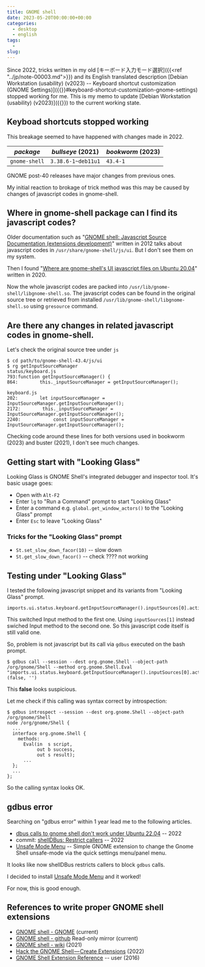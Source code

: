 ```yaml
---
title: GNOME shell
date: 2023-05-20T00:00:00+00:00
categories:
  - desktop
  - english
tags:
  -
slug:
---
```


Since 2022, tricks written in my old [キーボード入力モード選択]({{<ref
"../jp/note-00003.md">}}) and its English translated description
[Debian Workstation (usability) (v2023) -- Keyboard shortcut customization (GNOME Settings)]({{<ref note-00038.md>}}#keyboard-shortcut-customization-gnome-settings) stopped working for me.   This is my memo to update  [Debian Workstation (usability) (v2023)]({{<ref note-00038.md>}}) to the current working state.

## Keyboad shortcuts stopped working

This breakage seemed to have happened with changes made in 2022.


| *package* | *bullseye* (2021) | *bookworm* (2023) |
|----------|----------|----------|
| `gnome-shell` | `3.38.6-1~deb11u1` | `43.4-1` |

GNOME post-40 releases have major changes from previous ones.

My initial reaction to brokage of trick method was this may be caused by changes of javascript codes in gnome-shell.

## Where in gnome-shell package can I find its javascript codes?

Older documentation such as
"[GNOME shell: Javascript Source Documentation (extensions development)](http://mathematicalcoffee.blogspot.com/2012/09/gnome-shell-javascript-source.html)"
written in 2012 talks about javascript codes in `/usr/share/gnome-shell/js/ui`.
But I don't see them on my system.

Then I found
"[Where are gnome-shell's UI javascript files on Ubuntu 20.04](https://askubuntu.com/questions/1305948/where-are-gnome-shells-ui-javascript-files-on-ubuntu-20-04)"
written in 2020.

Now the whole javascript codes are packed into
`/usr/lib/gnome-shell/libgnome-shell.so`. The javascript codes can be found in
the original source tree or retrieved from installed
`/usr/lib/gnome-shell/libgnome-shell.so` using `gresource` command.

## Are there any changes in related javascript codes in gnome-shell.


Let's check the original source tree under `js`

```
$ cd path/to/gnome-shell-43.4/js/ui
$ rg getInputSourceManager
status/keyboard.js
793:function getInputSourceManager() {
864:        this._inputSourceManager = getInputSourceManager();

keyboard.js
202:        let inputSourceManager = InputSourceManager.getInputSourceManager();
2172:        this._inputSourceManager = InputSourceManager.getInputSourceManager();
2240:            const inputSourceManager = InputSourceManager.getInputSourceManager();
```

Checking code around these lines for both versions used in bookworm (2023) and buster (2021), I don't see much changes.


## Getting start with "Looking Glass"

Looking Glass is GNOME Shell's integrated debugger and inspector tool.  It's basic usage goes:

- Open with `Alt-F2`
- Enter `lg` to "Run a Command" prompt to start "Looking Glass"
- Enter a command e.g. `global.get_window_actors()` to the "Looking Glass" prompt
- Enter `Esc` to leave "Looking Glass"


### Tricks for the "Looking Glass" prompt

- `St.set_slow_down_facor(10)` -- slow down
- `St.get_slow_down_facor()` -- check ???? not working


## Testing under "Looking Glass"

I tested the following javascript snippet and its variants from "Looking Glass" prompt.

```
imports.ui.status.keyboard.getInputSourceManager().inputSources[0].activate()
```

This switched Input method to the first one.  Using `inputSources[1]` instead swiched Input method to the second one.  So this javascript code itself is still valid one.

So, problem is not javascript but its call via `gdbus` executed on the bash prompt.

```
$ gdbus call --session --dest org.gnome.Shell --object-path /org/gnome/Shell --method org.gnome.Shell.Eval "imports.ui.status.keyboard.getInputSourceManager().inputSources[0].activate()"
(false, '')
```

This **false** looks suspicious.

Let me check if this calling was syntax correct by introspection:

```
$ gdbus introspect --session --dest org.gnome.Shell --object-path /org/gnome/Shell
node /org/gnome/Shell {
  ...
  interface org.gnome.Shell {
    methods:
      Eval(in  s script,
           out b success,
           out s result);
      ...
  };
  ...
};
```

So the calling syntax looks OK.

## gdbus error

Searching on "gdbus error" within 1 year lead me to the following articles.

- [dbus calls to gnome shell don't work under Ubuntu 22.04](https://askubuntu.com/questions/1412130/dbus-calls-to-gnome-shell-dont-work-under-ubuntu-22-04) -- 2022
- commit: [shellDBus: Restrict callers](https://gitlab.gnome.org/GNOME/gnome-shell/-/commit/a628bbc4) -- 2022
- [Unsafe Mode Menu](https://github.com/linushdot/unsafe-mode-menu) -- Simple GNOME extension to change the Gnome Shell unsafe-mode via the quick settings menu/panel menu.

It looks like now shellDBus restricts callers to block `gdbus` calls.

I decided to install [Unsafe Mode Menu](https://github.com/linushdot/unsafe-mode-menu) and it worked!

For now, this is good enough.

## References to write proper GNOME shell extensions

- [GNOME shell - GNOME](https://gitlab.gnome.org/GNOME/gnome-shell) (current)
- [GNOME shell - github](https://github.com/GNOME/gnome-shell) Read-only mirror (current)
- [GNOME shell - wiki](https://wiki.gnome.org/Projects/GnomeShell) (2021)
- [Hack the GNOME Shell — Create Extensions](https://itnext.io/hacking-the-gnome-shell-create-extensions-ef3e4ecac325) (2022)
- [GNOME Shell Extension Reference](https://github.com/julio641742/gnome-shell-extension-reference) -- user (2016)

<!-- vim: set sw=4 sts=4 ai si et tw=79 ft=markdown: -->
